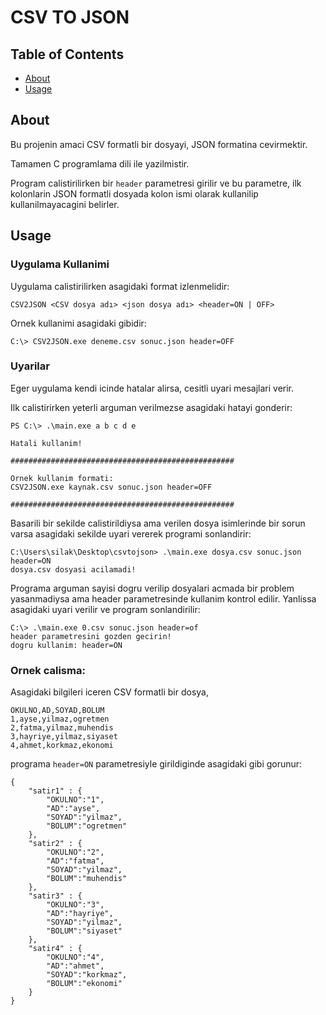 # CSV TO JSON

## Table of Contents

- [About](#about)
- [Usage](#usage)

## About <a name = "about"></a>

Bu projenin amaci CSV formatli bir dosyayi, JSON formatina cevirmektir.

Tamamen C programlama dili  ile yazilmistir. 

Program calistirilirken bir ```header``` parametresi girilir ve bu parametre, ilk kolonlarin JSON formatli dosyada kolon ismi olarak kullanilip kullanilmayacagini belirler.

## Usage <a name = "usage"></a>

### Uygulama Kullanimi

Uygulama calistirilirken asagidaki format izlenmelidir:

```
CSV2JSON <CSV dosya adı> <json dosya adı> <header=ON | OFF>
```

Ornek kullanimi asagidaki gibidir:

```
C:\> CSV2JSON.exe deneme.csv sonuc.json header=OFF
```

### Uyarilar

Eger uygulama kendi icinde hatalar alirsa, cesitli uyari mesajlari verir.

Ilk calistirirken yeterli arguman verilmezse asagidaki hatayi gonderir:

```
PS C:\> .\main.exe a b c d e                        

Hatali kullanim!

##################################################

Ornek kullanim formati:
CSV2JSON.exe kaynak.csv sonuc.json header=OFF

##################################################
```

Basarili bir sekilde calistirildiysa ama verilen dosya isimlerinde bir sorun varsa asagidaki sekilde uyari vererek programi sonlandirir:

```
C:\Users\silak\Desktop\csvtojson> .\main.exe dosya.csv sonuc.json header=ON   
dosya.csv dosyasi acilamadi!
```

Programa arguman sayisi dogru verilip dosyalari acmada bir problem yasanmadiysa ama header parametresinde kullanim kontrol edilir. Yanlissa asagidaki uyari verilir ve program sonlandirilir:

```
C:\> .\main.exe 0.csv sonuc.json header=of       
header parametresini gozden gecirin!
dogru kullanim: header=ON
```

### Ornek calisma:

Asagidaki bilgileri iceren CSV formatli bir dosya,

```
OKULNO,AD,SOYAD,BOLUM
1,ayse,yilmaz,ogretmen
2,fatma,yilmaz,muhendis
3,hayriye,yilmaz,siyaset
4,ahmet,korkmaz,ekonomi
```

programa ```header=ON``` parametresiyle girildiginde asagidaki gibi gorunur:

```
{
	"satir1" : {
		"OKULNO":"1",
		"AD":"ayse",
		"SOYAD":"yilmaz",
		"BOLUM":"ogretmen"
	},
	"satir2" : {
		"OKULNO":"2",
		"AD":"fatma",
		"SOYAD":"yilmaz",
		"BOLUM":"muhendis"
	},
	"satir3" : {
		"OKULNO":"3",
		"AD":"hayriye",
		"SOYAD":"yilmaz",
		"BOLUM":"siyaset"
	},
	"satir4" : {
		"OKULNO":"4",
		"AD":"ahmet",
		"SOYAD":"korkmaz",
		"BOLUM":"ekonomi"
	}
}
```